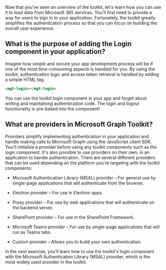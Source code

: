 Now that you've seen an overview of the toolkit, let's learn how you can use it to load data from Microsoft 365 services. You'll first need to provide a way for users to sign in to your application. Fortunately, the toolkit greatly simplifies the authentication process so that you can focus on building the overall user experience.

## What is the purpose of adding the Login component in your application?

Imagine how simple and secure your app development process will be if one of the most time-consuming aspects is handled for you. By using the toolkit, authentication logic and access token retrieval is handled by adding a simple HTML tag.

```html
<mgt-login></mgt-login>
```

You can use the toolkit login component in your app and forget about writing and maintaining authentication code. The login and logout functionality is pre-baked into the component!

## What are providers in Microsoft Graph Toolkit?

Providers simplify implementing authentication in your application and handle making calls to Microsoft Graph using the JavaScript client SDK. You'll initialize a provider before using any toolkit components such as the login component. It's also possible to use providers on their own, in an application to handle authentication. There are several different providers that can be used depending on the platform you're targeting with the toolkit components:

- Microsoft Authentication Library (MSAL) provider – For general use by single-page applications that will authenticate from the browser.

- Electron provider – For use in Electron apps.

- Proxy provider – For use by web applications that will authenticate on the backend server.

- SharePoint provider – For use in the SharePoint Framework.

- Microsoft Teams provider – For use by single-page applications that will run as Teams tabs.

- Custom provider – Allows you to build your own authentication.

In the next exercise, you'll learn how to use the toolkit's login component with the Microsoft Authentication Library (MSAL) provider, which is the most widely used provider in the toolkit.
